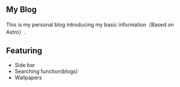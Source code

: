 ## My Blog

This is my personal blog introducing my basic information（Based on Astro）.

## Featuring

- Side bar
- Searching function(blogs)
- Wallpapers
